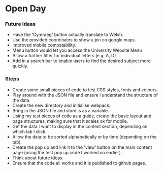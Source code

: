 # Open Day

### Future Ideas

- Have the 'Cymraeg' button actually translate to Welsh.
- Use the provided coordinates to show a pin on google maps.
- Improved mobile compatability.
- Menu button would let you access the University Website Menu
- Allow a further filter for individual letters (e.g. A, D)
- Add in a search bar to enable users to find the desired subject more quickly.

### Steps

- Create some small pieces of code to test CSS styles, fonts and colours.
- Play around with the JSON file and ensure I understand the structure of the data.
- Create the new directory and initialise webpack.
- Bring in the JSON file and store is as a variable.
- Using my test pieces of code as a guide, create the basic layout and page structures, making sure that it scales ok for mobile.
- Get the data I want to display in the content section, depending on which tab I click.
- Allow the data to be sorted alphabetically or by time (depending on the tab).
- Create the pop up and link it to the 'view' button on the main content page (using the test pop up code I worked on earlier).
- Think about future ideas.
- Ensure that the code all works and it is published to github pages.
